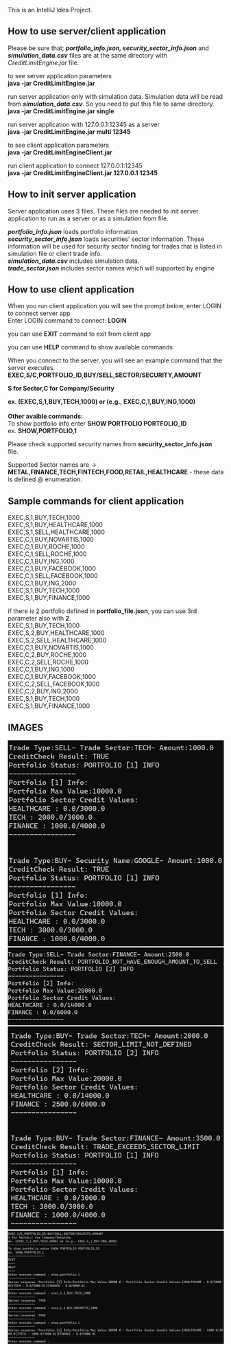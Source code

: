 This is an IntelliJ Idea Project. 

How to use server/client application
----------------------------
Please be sure that; <b><i>portfolio_info.json, security_sector_info.json</b></i> and <b><i>simulation_data.csv</i></b> files are at the same directory with <i>CreditLimitEngine.jar</i> file.<br/>

to see server application parameters<br/>
<b>java -jar CreditLimitEngine.jar</b>

run server application only with simulation data. Simulation data will be read from <i><b>simulation_data.csv</b></i>. So you need to put this file to same directory.<br/>
<b>java -jar CreditLimitEngine.jar single</b>

run server application with 127.0.0.1:12345 as a server<br/>
<b>java -jar CreditLimitEngine.jar multi 12345</b>

to see client application parameters<br/>
<b>java -jar CreditLimitEngineClient.jar</b>

run client application to connect 127.0.0.1:12345<br/>
<b>java -jar CreditLimitEngineClient.jar 127.0.0.1 12345</b>



How to init server application
----------------------
Server application uses 3 files. These files are needed to init server application to run as a server or as a simulation from file.<br/>

<i><b>portfolio_info.json</b></i> loads portfolio information<br/>
<i><b>security_sector_info.json</b></i> loads securities' sector information. These information will be used for security sector finding for trades that is listed in simulation file or client trade info.<br/>
<i><b>simulation_data.csv</b></i> includes simulation data.<br/> 
<i><b>trade_sector.json</b></i> includes sector names which will supported by engine<br/>

How to use client application
---------------------
When you run client application you will see the prompt below, enter LOGIN to connect server app <br/>
Enter LOGIN command to connect: <b>LOGIN</b><br/>

you can use <b>EXIT</b> command to exit from client app<br/>

you can use <b>HELP</b> command to show available commands<br/>

When you connect to the server, you will see an example command that the server executes.<br/>
<b>
EXEC,S/C,PORTFOLIO_ID,BUY/SELL,SECTOR/SECURITY,AMOUNT<br/>

S for Sector,C for Company/Security<br/>

ex. (EXEC,S,1,BUY,TECH,1000) or (e.g., EXEC,C,1,BUY,ING,1000)<br/>
</b>
<b><br/>
Other avaible commands:
</b>
<br/>
To show portfolio info enter <b>SHOW PORTFOLIO PORTFOLIO_ID</b><br/>
ex. <b>SHOW,PORTFOLIO,1</b><br/>

Please check supported  security names from <b>security_sector_info.json</b> file.<br/>

Supported Sector names are -> <b>METAL,FINANCE,TECH,FINTECH,FOOD,RETAIL,HEALTHCARE</b> - these data is defined @ enumeration.<br/> 

Sample commands for client application
--------------------------------------
EXEC,S,1,BUY,TECH,1000 <br/>
EXEC,S,1,BUY,HEALTHCARE,1000<br/>
EXEC,S,1,SELL,HEALTHCARE,1000<br/>
EXEC,C,1,BUY,NOVARTIS,1000<br/>
EXEC,C,1,BUY,ROCHE,1000<br/>
EXEC,C,1,SELL,ROCHE,1000<br/>
EXEC,C,1,BUY,ING,1000<br/>
EXEC,C,1,BUY,FACEBOOK,1000<br/>
EXEC,C,1,SELL,FACEBOOK,1000<br/>
EXEC,C,1,BUY,ING,2000<br/>
EXEC,S,1,BUY,TECH,1000<br/>
EXEC,S,1,BUY,FINANCE,1000<br/>

if there is 2 portfolio defined in <b>portfolio_file.json</b>, you can use 3rd parameter also with <b>2</b>.<br/>
EXEC,S,1,BUY,TECH,1000 <br/>
EXEC,S,2,BUY,HEALTHCARE,1000<br/>
EXEC,S,2,SELL,HEALTHCARE,1000<br/>
EXEC,C,1,BUY,NOVARTIS,1000<br/>
EXEC,C,2,BUY,ROCHE,1000<br/>
EXEC,C,2,SELL,ROCHE,1000<br/>
EXEC,C,1,BUY,ING,1000<br/>
EXEC,C,1,BUY,FACEBOOK,1000<br/>
EXEC,C,2,SELL,FACEBOOK,1000<br/>
EXEC,C,2,BUY,ING,2000<br/>
EXEC,S,1,BUY,TECH,1000<br/>
EXEC,S,1,BUY,FINANCE,1000<br/>

IMAGES
------
![alt text](/images/image_1.png)
![alt text](/images/image_2.png)
![alt text](/images/image_3.png)
![alt text](/images/image_4.png)
